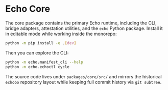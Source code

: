 # Echo Core

The core package contains the primary Echo runtime, including the CLI, bridge
adapters, attestation utilities, and the `echo` Python package.  Install it in
editable mode while working inside the monorepo:

```bash
python -m pip install -e .[dev]
```

Then you can explore the CLI:

```bash
python -m echo.manifest_cli --help
python -m echo.echoctl cycle
```

The source code lives under `packages/core/src/` and mirrors the historical
`echooo` repository layout while keeping full commit history via `git subtree`.
